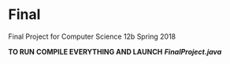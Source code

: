 # Final
Final Project for Computer Science 12b Spring 2018

<b>TO RUN</b>
<b>COMPILE EVERYTHING AND LAUNCH</b>
<i><b>FinalProject.java</b></i>
